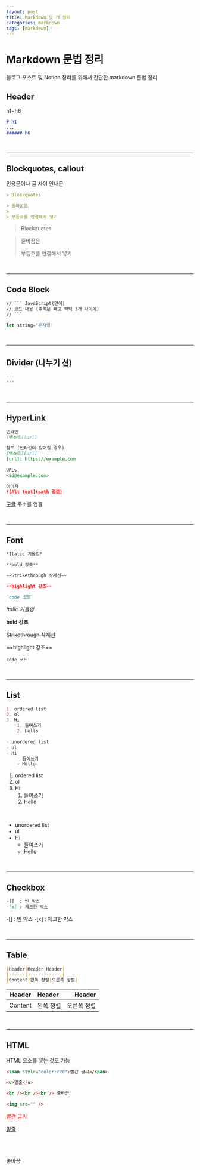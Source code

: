```yaml
---
layout: post
title: Markdown 몇 개 정리
categories: markdown
tags: [markdown]
---
```


# Markdown 문법 정리

블로그 포스트 및 Notion 정리를 위해서 간단한 markdown 문법 정리

## Header

h1~h6

```Markdown
# h1
...
###### h6
```

<br />

---

## Blockquotes, callout

인용문이나 글 사이 안내문

```Markdown
> Blockquotes

> 줄바꿈은
>
> 부등호를 연결해서 넣기

```

> Blockquotes

> 줄바꿈은
>
> 부등호를 연결해서 넣기

<br />

---

## Code Block

````Markdown
// ``` JavaScript(언어)
// 코드 내용 (주석은 빼고 백틱 3개 사이에)
// ```
````

```JavaScript
let string="문자열"
```

<br />

---

## Divider (나누기 선)

```Markdown
---
***
```

<br />

---

## HyperLink

```Markdown
인라인
[텍스트](url)

참조 (인라인이 길어질 경우)
[텍스트][url]
[url]: https://example.com

URLs
<id@example.com>

이미지
![Alt text](path 경로)

```

[구글](https://google.com) 주소를 연결

<br />

---

## Font

```Markdown
*Italic 기울임*

**bold 강조**

~~Strikethrough 삭제선~~

==highlight 강조==

`code 코드`

```

_Italic 기울임_

**bold 강조**

~~Strikethrough 삭제선~~

==highlight 강조==

`code 코드`

<br />

---

## List

```Markdown
1. ordered list
2. ol
3. Hi
    1. 들여쓰기
    2. Hello

- unordered list
- ul
- Hi
    - 들여쓰기
    - Hello

```

1. ordered list
2. ol
3. Hi
   1. 들여쓰기
   2. Hello

<br />

- unordered list
- ul
- Hi
  - 들여쓰기
  - Hello

<br />

---

## Checkbox

```Markdown
-[]  : 빈 박스
-[x] : 체크한 박스
```

-[] : 빈 박스 -[x] : 체크한 박스

<br />

---

## Table

```Markdown
|Header|Header|Header|
|------|:-----|-----:|
|Content|왼쪽 정렬|오른쪽 정렬|
```

| Header  | Header    |      Header |
| ------- | :-------- | ----------: |
| Content | 왼쪽 정렬 | 오른쪽 정렬 |

<br />

---

## HTML

HTML 요소를 넣는 것도 가능

```HTML
<span style="color:red">빨간 글씨</span>

<u>밑줄</u>

<br /><br /><br /> 줄바꿈

<img src="" />
```

<span style="color:red">빨간 글씨</span>

<u>밑줄</u>

<br /><br /><br /> 줄바꿈

